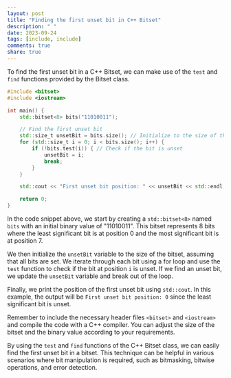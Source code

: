 ```yaml
---
layout: post
title: "Finding the first unset bit in C++ Bitset"
description: " "
date: 2023-09-24
tags: [include, include]
comments: true
share: true
---
```


To find the first unset bit in a C++ Bitset, we can make use of the `test` and `find` functions provided by the Bitset class.

```cpp
#include <bitset>
#include <iostream>

int main() {
    std::bitset<8> bits("11010011");

    // Find the first unset bit
    std::size_t unsetBit = bits.size(); // Initialize to the size of the Bitset
    for (std::size_t i = 0; i < bits.size(); i++) {
        if (!bits.test(i)) { // Check if the bit is unset
            unsetBit = i;
            break;
        }
    }

    std::cout << "First unset bit position: " << unsetBit << std::endl;

    return 0;
}
```

In the code snippet above, we start by creating a `std::bitset<8>` named `bits` with an initial binary value of "11010011". This bitset represents 8 bits where the least significant bit is at position 0 and the most significant bit is at position 7.

We then initialize the `unsetBit` variable to the size of the bitset, assuming that all bits are set. We iterate through each bit using a for loop and use the `test` function to check if the bit at position `i` is unset. If we find an unset bit, we update the `unsetBit` variable and break out of the loop.

Finally, we print the position of the first unset bit using `std::cout`. In this example, the output will be `First unset bit position: 0` since the least significant bit is unset.

Remember to include the necessary header files `<bitset>` and `<iostream>` and compile the code with a C++ compiler. You can adjust the size of the bitset and the binary value according to your requirements.

By using the `test` and `find` functions of the C++ Bitset class, we can easily find the first unset bit in a bitset. This technique can be helpful in various scenarios where bit manipulation is required, such as bitmasking, bitwise operations, and error detection.